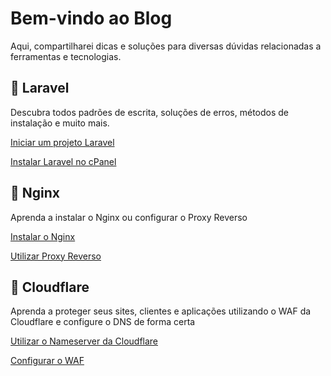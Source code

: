 # Bem-vindo ao Blog

Aqui, compartilharei dicas e soluções para diversas dúvidas relacionadas a ferramentas e tecnologias.

## 🚀 Laravel

Descubra todos padrões de escrita, soluções de erros, métodos de instalação e muito mais.

[Iniciar um projeto Laravel](laravel.md#iniciar-um-projeto-laravel)

[Instalar Laravel no cPanel](laravel.md#instalar-laravel-no-cpanel)

## 📗 Nginx

Aprenda a instalar o Nginx ou configurar o Proxy Reverso

[Instalar o Nginx](nginx.md#instalar-o-nginx)

[Utilizar Proxy Reverso](nginx.md#utilizar-proxy-reverso)

## 🍊 Cloudflare

Aprenda a proteger seus sites, clientes e aplicações utilizando o WAF da Cloudflare e configure o DNS de forma certa

[Utilizar o Nameserver da Cloudflare](cloudflare.md#utilizar-o-nameserver-da-cloudflare)

[Configurar o WAF](cloudflare.md#configurar-o-waf)



